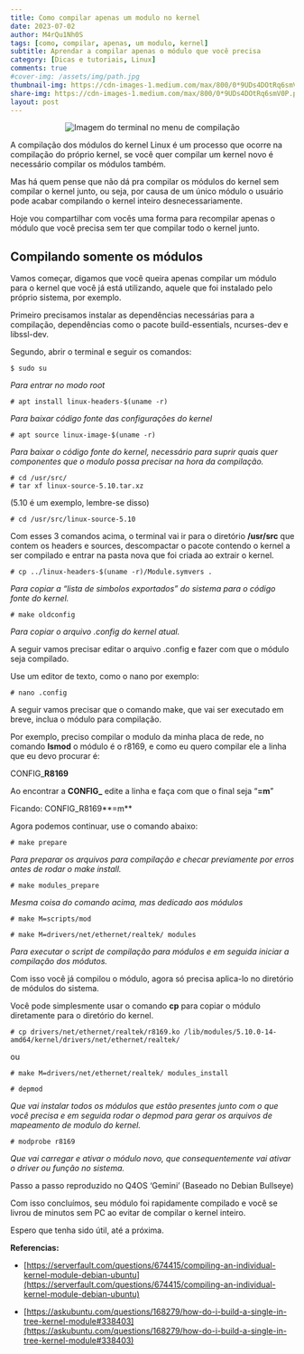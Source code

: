 ```yaml
---
title: Como compilar apenas um modulo no kernel
date: 2023-07-02
author: M4rQu1Nh0S
tags: [como, compilar, apenas, um modulo, kernel]
subtitle: Aprendar a compilar apenas o módulo que você precisa
category: [Dicas e tutoriais, Linux]
comments: true
#cover-img: /assets/img/path.jpg
thumbnail-img: https://cdn-images-1.medium.com/max/800/0*9UDs4DOtRq6smV0P.png
share-img: https://cdn-images-1.medium.com/max/800/0*9UDs4DOtRq6smV0P.png
layout: post
---
```


<p align='center'><img alt='Imagem do terminal no menu de compilação' src="https://cdn-images-1.medium.com/max/800/0*9UDs4DOtRq6smV0P.png"/></p>
A compilação dos módulos do kernel Linux é um processo que ocorre na compilação do próprio kernel, se você quer compilar um kernel novo é necessário compilar os módulos também.

Mas há quem pense que não dá pra compilar os módulos do kernel sem compilar o kernel junto, ou seja, por causa de um único módulo o usuário pode acabar compilando o kernel inteiro desnecessariamente.

Hoje vou compartilhar com vocês uma forma para recompilar apenas o módulo que você precisa sem ter que compilar todo o kernel junto.

## Compilando somente os módulos
Vamos começar, digamos que você queira apenas compilar um módulo para o kernel que você já está utilizando, aquele que foi instalado pelo próprio sistema, por exemplo.

Primeiro precisamos instalar as dependências necessárias para a compilação, dependências como o pacote build-essentials, ncurses-dev e libssl-dev.

Segundo, abrir o terminal e seguir os comandos:

	$ sudo su

_Para entrar no modo root_

	# apt install linux-headers-$(uname -r)

_Para baixar código fonte das configurações do kernel_

	# apt source linux-image-$(uname -r)

_Para baixar o código fonte do kernel, necessário para suprir quais quer componentes que o modulo possa precisar na hora da compilação._

	# cd /usr/src/
	# tar xf linux-source-5.10.tar.xz

(5.10 é um exemplo, lembre-se disso)

	# cd /usr/src/linux-source-5.10

Com esses 3 comandos acima, o terminal vai ir para o diretório **/usr/src** que contem os headers e sources, descompactar o pacote contendo o kernel a ser compilado e entrar na pasta nova que foi criada ao extrair o kernel.

	# cp ../linux-headers-$(uname -r)/Module.symvers .

_Para copiar a “lista de simbolos exportados” do sistema para o código fonte do kernel._

	# make oldconfig

_Para copiar o arquivo .config do kernel atual._

A seguir vamos precisar editar o arquivo .config e fazer com que o módulo seja compilado.

Use um editor de texto, como o nano por exemplo:

	# nano .config

A seguir vamos precisar que o comando make, que vai ser executado em breve, inclua o módulo para compilação.

Por exemplo, preciso compilar o modulo da minha placa de rede, no comando **lsmod** o módulo é o r8169, e como eu quero compilar ele a linha que eu devo procurar é:

CONFIG_**R8169**

Ao encontrar a **CONFIG_** edite a linha e faça com que o final seja “**=m**”

Ficando: CONFIG_R8169**=m**

Agora podemos continuar, use o comando abaixo:

	# make prepare

_Para preparar os arquivos para compilação e checar previamente por erros antes de rodar o make install._

	# make modules_prepare

_Mesma coisa do comando acima, mas dedicado aos módulos_

	# make M=scripts/mod

	# make M=drivers/net/ethernet/realtek/ modules

_Para executar o script de compilação para módulos e em seguida iniciar a compilação dos módutos._

Com isso você já compilou o módulo, agora só precisa aplica-lo no diretório de módulos do sistema.

Você pode simplesmente usar o comando **cp** para copiar o módulo diretamente para o diretório do kernel.

	# cp drivers/net/ethernet/realtek/r8169.ko /lib/modules/5.10.0-14-amd64/kernel/drivers/net/ethernet/realtek/

ou

	# make M=drivers/net/ethernet/realtek/ modules_install

	# depmod

_Que vai instalar todos os módulos que estão presentes junto com o que você precisa e em seguida rodar o depmod para gerar os arquivos de mapeamento de modulo do kernel._

	# modprobe r8169

_Que vai carregar e ativar o módulo novo, que consequentemente vai ativar o driver ou função no sistema._

Passo a passo reproduzido no Q4OS ‘Gemini’ (Baseado no Debian Bullseye)

Com isso concluímos, seu módulo foi rapidamente compilado e você se livrou de minutos sem PC ao evitar de compilar o kernel inteiro.

Espero que tenha sido útil, até a próxima.

**Referencias:**

* [https://serverfault.com/questions/674415/compiling-an-individual-kernel-module-debian-ubuntu](https://serverfault.com/questions/674415/compiling-an-individual-kernel-module-debian-ubuntu)

* [https://askubuntu.com/questions/168279/how-do-i-build-a-single-in-tree-kernel-module#338403](https://askubuntu.com/questions/168279/how-do-i-build-a-single-in-tree-kernel-module#338403)


